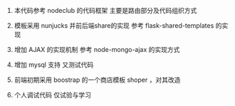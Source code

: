 
1. 本代码参考   nodeclub 的代码框架   主要是路由部分及代码组织方式

2. 模板采用 nunjucks 并前后端share的实现  参考 flask-shared-templates 的实现

3. 增加 AJAX 的实现机制  参考  node-mongo-ajax 的实现方式

4. 增加 mysql 支持   又测试代码

5. 前端初期采用  boostrap 的一个商店模板  shoper ，对其改造

6. 个人调试代码  仅试验与学习